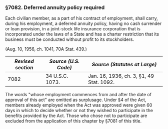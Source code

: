### §7082. Deferred annuity policy required ###

Each civilian member, as a part of his contract of employment, shall carry, during his employment, a deferred annuity policy, having no cash surrender or loan provision, in a joint-stock life insurance corporation that is incorporated under the laws of a State and has a charter restriction that its business must be conducted without profit to its stockholders.

(Aug. 10, 1956, ch. 1041, 70A Stat. 439.)

|*Revised section*|*Source (U.S. Code)*|      *Source (Statutes at Large)*      |
|-----------------|--------------------|----------------------------------------|
|      7082       |  34 U.S.C. 1073.   |Jan. 16, 1936, ch. 3, §1, 49 Stat. 1092.|

The words "whose employment commences from and after the date of approval of this act" are omitted as surplusage. Under §4 of the Act, members already employed when the Act was approved were given 60 days in which to decide whether or not they wished to participate in the benefits provided by the Act. Those who chose not to participate are excluded from the application of this chapter by §7081 of this title.